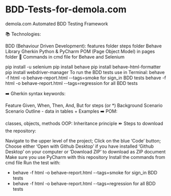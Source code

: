 # BDD-Tests-for-demola.com
demola.com Automated BDD Testing Framework

📚 Technologies:

BDD (Behaviour Driven Development):
features folder
steps folder
Behave Library
Gherkin
Python & PyCharm
POM (Page Object Model) in pages folder
📝 Commands in cmd file for Behave and Selenium

pip install -u selenium
pip install behave
pip install behave-html-formatter
pip install webdriver-manager
To run the BDD tests use in Terminal:
behave -f html -o behave-report.html --tags=smoke for sign_in BDD tests
behave -f html -o behave-report.html --tags=regression for all BDD tests

➡️ Gherkin syntax keywords:

Feature
Given, When, Then, And, But for steps (or *)
Background
Scenario
Scenario Outline - data in tables + Examples
➡️ POM:

classes, objects, methods
OOP: Inheritance principle
⏩ Steps to download the repository:

Navigate to the upper level of the project;
Click on the blue ‘Code’ button;
Choose either ‘Open with Github Desktop’ if you have installed ‘Github Desktop’ on your computer or ‘Download ZIP’ to download as ZIP document
Make sure you use PyCharm with this repository
Install the commands from cmd file
Run the test with:
- behave -f html -o behave-report.html --tags=smoke for sign_in BDD tests
- behave -f html -o behave-report.html --tags=regression for all BDD tests
